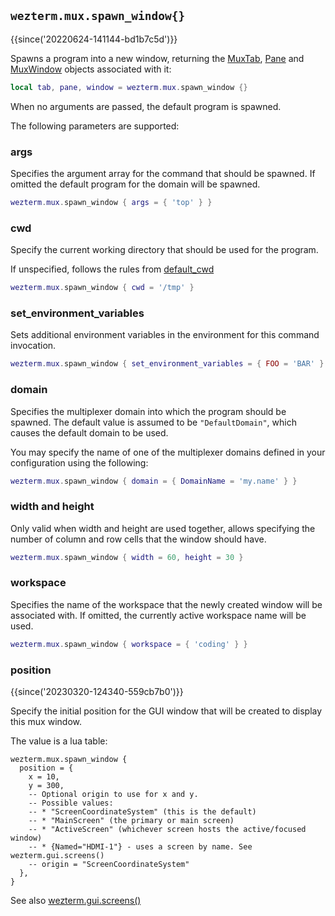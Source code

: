 ## `wezterm.mux.spawn_window{}`

{{since('20220624-141144-bd1b7c5d')}}

Spawns a program into a new window, returning the [MuxTab](../MuxTab/index.md),
[Pane](../pane/index.md) and [MuxWindow](../mux-window/index.md) objects
associated with it:

```lua
local tab, pane, window = wezterm.mux.spawn_window {}
```

When no arguments are passed, the default program is spawned.

The following parameters are supported:

### args

Specifies the argument array for the command that should be spawned.
If omitted the default program for the domain will be spawned.

```lua
wezterm.mux.spawn_window { args = { 'top' } }
```

### cwd

Specify the current working directory that should be used for
the program.

If unspecified, follows the rules from [default_cwd](../config/default_cwd.md)

```lua
wezterm.mux.spawn_window { cwd = '/tmp' }
```

### set_environment_variables

Sets additional environment variables in the environment for
this command invocation.

```lua
wezterm.mux.spawn_window { set_environment_variables = { FOO = 'BAR' } }
```

### domain

Specifies the multiplexer domain into which the program should
be spawned.  The default value is assumed to be `"DefaultDomain"`,
which causes the default domain to be used.

You may specify the name of one of the multiplexer domains
defined in your configuration using the following:

```lua
wezterm.mux.spawn_window { domain = { DomainName = 'my.name' } }
```

### width and height

Only valid when width and height are used together, allows specifying
the number of column and row cells that the window should have.

```lua
wezterm.mux.spawn_window { width = 60, height = 30 }
```

### workspace

Specifies the name of the workspace that the newly created window
will be associated with.  If omitted, the currently active workspace
name will be used.

```lua
wezterm.mux.spawn_window { workspace = { 'coding' } }
```

### position

{{since('20230320-124340-559cb7b0')}}

Specify the initial position for the GUI window that will be created to display
this mux window.

The value is a lua table:

```
wezterm.mux.spawn_window {
  position = {
    x = 10,
    y = 300,
    -- Optional origin to use for x and y.
    -- Possible values:
    -- * "ScreenCoordinateSystem" (this is the default)
    -- * "MainScreen" (the primary or main screen)
    -- * "ActiveScreen" (whichever screen hosts the active/focused window)
    -- * {Named="HDMI-1"} - uses a screen by name. See wezterm.gui.screens()
    -- origin = "ScreenCoordinateSystem"
  },
}
```

See also [wezterm.gui.screens()](../wezterm.gui/screens.md)
